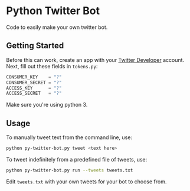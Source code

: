 # Python Twitter Bot

Code to easily make your own twitter bot.

## Getting Started
Before this can work, create an app with your [Twitter Developer](https://developer.twitter.com) account.
Next, fill out these fields in `tokens.py`:
```python
CONSUMER_KEY    = "?"
CONSUMER_SECRET = "?"
ACCESS_KEY      = "?"
ACCESS_SECRET   = "?"
```


Make sure you're using python 3.

## Usage
To manually tweet text from the command line, use:
```bash
python py-twitter-bot.py tweet <text here>
```

To tweet indefinitely from a predefined file of tweets, use:
```bash
python py-twitter-bot.py run --tweets tweets.txt 
```
Edit `tweets.txt` with your own tweets for your bot to choose from.

